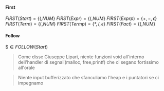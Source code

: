 #### First
$FIRST(Start)=\{(,NUM\}$
$FIRST(Expr)=\{(,NUM\}$
$FIRST(Exprp)=\{+,-,\epsilon\}$
$FIRST(Term)=\{(,NUM\}$
$FIRST(Termp)=\{*,/,\epsilon\}$
$FIRST(Fact)=\{(,NUM\}$
#### Follow
$\$ \in FOLLOW(Start)$

> Come disse Giuseppe Lipari, niente funzioni void all'interno dell'handler di segnali(malloc, free,printf) che ci segano fortissimo all'orale

> Niente input bufferizzato che sfanculiamo l'heap e i puntatori se ci impegnamo